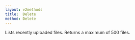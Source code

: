 ```yaml
---
layout: v2methods
title:  Delete
method: Delete
---
```


Lists recently uploaded files. Returns a maximum of 500 files.